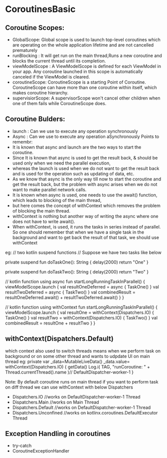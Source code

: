 # CoroutinesBasic
## Coroutine Scopes:
* GlobalScope: Global scope is used to launch top-level coroutines which are operating on the whole application lifetime and are not cancelled prematurely
* runBlocking :  It will get run on the main thread,Runs a new coroutine and blocks the current thread until its completion.
* viewModelScope : A ViewModelScope is defined for each ViewModel in your app. Any coroutine launched in this scope is automatically canceled if the ViewModel is cleared.
* coroutineScope: CoroutineScope is a starting Point of Coroutine. CoroutineScope can have more than one coroutine within itself, which makes coroutine hierarchy. 
* supervisiorScope: A supervisorScope won't cancel other children when one of them fails while CoroutineScope does.

## Coroutine Bulders:
* launch : Can we use to execute any operation synchronously
* Async  : Can we use to execute any operation aSynchronously
Points to remembr:
* It is known that async and launch are the two ways to start the coroutine. 
* Since It is known that async is used to get the result back, & should be used only when we need the parallel execution,
* whereas the launch is used when we do not want to get the result back and is used for the operation such as updating of data, etc.
* As we know that async is the only way till now to start the coroutine and get the result back, but the problem with async arises when we do not want to make parallel network calls.
* It is known when async is used, one needs to use the await() function, which leads to blocking of the main thread, 
* but here comes the concept of withContext which removes the problem of blocking the main thread.
* withContext is nothing but another way of writing the async where one does not have to write await(). 
* When withContext, is used, it runs the tasks in series instead of parallel. So one should remember that when we have a single task in the background and want to get back the result of that task, we should use withContext

eg:
// two kotlin suspend functions
// Suppose we have two tasks like below

private suspend fun doTaskOne(): String
{
delay(2000)
return "One"
}

private suspend fun doTaskTwo(): String
{
delay(2000)
return "Two"
}

 

// kotlin function using async
fun startLongRunningTaskInParallel() 
{
  viewModelScope.launch 
  {
    val resultOneDeferred = async { TaskOne() }
    val resultTwoDeferred = async { TaskTwo() }
    val combinedResult = resultOneDeferred.await() + resultTwoDeferred.await()
  }
}

// kotlin function using withContext
fun startLongRunningTaskInParallel()
{
viewModelScope.launch
{
	val resultOne = withContext(Dispatchers.IO) { TaskOne() }
	val resultTwo = withContext(Dispatchers.IO) { TaskTwo() }
	val combinedResult = resultOne + resultTwo
}
}

   
## withContext(Dispatchers.Default) 
which context also used to switch threads means when we perform task on background or on some other thread and wants to udpdate UI on main thread
eg:
private var _data=MutableLiveData<Int>()
_data.value= withContext(Dispatchers.IO)
{
getData()
 Log.i(
 TAG,
 "runCoroutine: " + Thread.currentThread().name
)// DefaultDispatcher-worker-1
 }
 
 Note: By default coroutine runs on main thread if you want to perform task on diff thread we can use withContext with below Dispatchers 
* Dispatchers.IO //works on DefaultDispatcher-worker-1 Thread 
* Dispatchers.Main //works on Main Thread 
* Dispatchers.Default //works on DefaultDispatcher-worker-1 Thread 
* Dispatchers.Unconfined //works on kotlinx.coroutines.DefaultExecutor Thread 

## Exception Handling in coroutines
* try-catch
* CoroutineExceptionHandler




